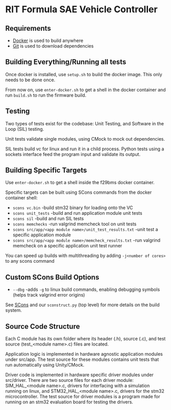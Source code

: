 # RIT Formula SAE Vehicle Controller

## Requirements
- [Docker](https://www.docker.com/) is used to build anywhere
- [Git](https://git-scm.com/) is used to download dependencies

## Building Everything/Running all tests
Once docker is installed, use `setup.sh` to build the docker image. This only needs to be done once.

From now on, use `enter-docker.sh` to get a shell in the docker container and run `build.sh` to run the firmware build.

## Testing
Two types of tests exist for the codebase: Unit Testing, and Software in the Loop (SIL) testing.

Unit tests validate single modules, using CMock to mock out dependencies.

SIL tests build vc for linux and run it in a child process.
Python tests using a sockets interface feed the program input and validate its output.

## Building Specific Targets
Use `enter-docker.sh` to get a shell inside the f29bms docker container.

Specific targets can be built using SCons commands from the docker container shell:
- `scons vc.bin`
    -build stm32 binary for loading onto the VC
- `scons unit_tests`
    -build and run application module unit tests
- `scons sil`
    -build and run SIL tests
- `scons memchecks`
    -run valgrind memcheck tool on unit tests
- `scons src/app/<app module name>/unit_test_results.txt`
    -unit test a specific application module
- `scons src/app/<app module name>/memcheck_results.txt`
    -run valgrind memcheck on a specific application unit test runner

You can speed up builds with multithreading by adding `-j<number of cores>` to any scons command

## Custom SCons Build Options
- `--dbg`
    -adds `-g` to linux build commands, enabling debugging symbols (helps track valgrind error origins)

See [SCons](https://github.com/SCons/scons/wiki) and our `sconstruct.py` (top level) for more details on the build system.

## Source Code Structure
Each C module has its own folder where its header (.h), source (.c), and test source (test_\<module name>.c) files are located.

Application logic is implemented in hardware agnostic application modules under src/app. The test source for these modules contains unit tests that run automatically using Unity/CMock.

Driver code is implemented in hardware specific driver modules under src/driver. There are two source files for each driver module: SIM_HAL_\<module name>.c, drivers for interfacing with a simulation running on linux, and STM32_HAL_\<module name>.c, drivers for the stm32 microcontroller. The test source for driver modules is a program made for running on an stm32 evaluation board for testing the drivers.
